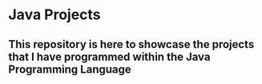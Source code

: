 

<h1>Java Projects</h1>
<h2>This repository is here to showcase the projects that I have programmed within the Java Programming Language</h2>



